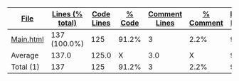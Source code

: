 
|[File](https://github.com/Agentx1943/APCSp-CreationProject/tree/main/statistics%2Fhtml%2Fname_ascending.md%2F)|[Lines (% total)](https://github.com/Agentx1943/APCSp-CreationProject/tree/main/statistics%2Fhtml%2Flines_descending.md%2F)|[Code Lines](https://github.com/Agentx1943/APCSp-CreationProject/tree/main/statistics%2Fhtml%2Fcode_descending.md%2F)|[% Code](https://github.com/Agentx1943/APCSp-CreationProject/tree/main/statistics%2Fhtml%2Fproportion_code_descending.md%2F)|[Comment Lines](https://github.com/Agentx1943/APCSp-CreationProject/tree/main/statistics%2Fhtml%2Fcomments_descending.md%2F)|[% Comment](https://github.com/Agentx1943/APCSp-CreationProject/tree/main/statistics%2Fhtml%2Fproportion_comments_descending.md%2F)|[Blank Lines](https://github.com/Agentx1943/APCSp-CreationProject/tree/main/statistics%2Fhtml%2Fblanks_descending.md%2F)|[% Blank](https://github.com/Agentx1943/APCSp-CreationProject/tree/main/statistics%2Fhtml%2Fproportion_blanks_ascending.md%2F)|
| --- | --- | --- | --- | --- | --- | --- | --- |
|[Main.html](https://github.com/Agentx1943/APCSp-CreationProject/tree/main/Main.html)|137 (100.0%)|125|91.2%|3|2.2%|9|6.6%|
|Average |137.0|125.0|X|3.0|X|9.0|X|
|Total (1)|137|125|91.2%|3| 2.2%|9|6.6%|